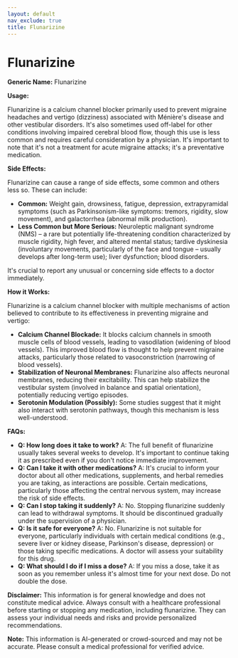 ```yaml
---
layout: default
nav_exclude: true
title: Flunarizine
---
```


# Flunarizine

**Generic Name:** Flunarizine

**Usage:**

Flunarizine is a calcium channel blocker primarily used to prevent migraine headaches and vertigo (dizziness) associated with Ménière's disease and other vestibular disorders.  It's also sometimes used off-label for other conditions involving impaired cerebral blood flow, though this use is less common and requires careful consideration by a physician.  It's important to note that it's not a treatment for acute migraine attacks; it's a preventative medication.

**Side Effects:**

Flunarizine can cause a range of side effects, some common and others less so.  These can include:

* **Common:**  Weight gain, drowsiness, fatigue, depression, extrapyramidal symptoms (such as Parkinsonism-like symptoms: tremors, rigidity, slow movement), and galactorrhea (abnormal milk production).
* **Less Common but More Serious:**  Neuroleptic malignant syndrome (NMS) – a rare but potentially life-threatening condition characterized by muscle rigidity, high fever, and altered mental status;  tardive dyskinesia (involuntary movements, particularly of the face and tongue – usually develops after long-term use); liver dysfunction; blood disorders.

It's crucial to report any unusual or concerning side effects to a doctor immediately.


**How it Works:**

Flunarizine is a calcium channel blocker with multiple mechanisms of action believed to contribute to its effectiveness in preventing migraine and vertigo:

* **Calcium Channel Blockade:** It blocks calcium channels in smooth muscle cells of blood vessels, leading to vasodilation (widening of blood vessels). This improved blood flow is thought to help prevent migraine attacks, particularly those related to vasoconstriction (narrowing of blood vessels).
* **Stabilization of Neuronal Membranes:** Flunarizine also affects neuronal membranes, reducing their excitability. This can help stabilize the vestibular system (involved in balance and spatial orientation), potentially reducing vertigo episodes.
* **Serotonin Modulation (Possibly):** Some studies suggest that it might also interact with serotonin pathways, though this mechanism is less well-understood.

**FAQs:**

* **Q: How long does it take to work?** A:  The full benefit of flunarizine usually takes several weeks to develop.  It's important to continue taking it as prescribed even if you don't notice immediate improvement.
* **Q: Can I take it with other medications?** A:  It's crucial to inform your doctor about all other medications, supplements, and herbal remedies you are taking, as interactions are possible. Certain medications, particularly those affecting the central nervous system, may increase the risk of side effects.
* **Q: Can I stop taking it suddenly?** A: No.  Stopping flunarizine suddenly can lead to withdrawal symptoms.  It should be discontinued gradually under the supervision of a physician.
* **Q: Is it safe for everyone?** A: No. Flunarizine is not suitable for everyone, particularly individuals with certain medical conditions (e.g., severe liver or kidney disease, Parkinson's disease, depression) or those taking specific medications.  A doctor will assess your suitability for this drug.
* **Q:  What should I do if I miss a dose?** A:  If you miss a dose, take it as soon as you remember unless it's almost time for your next dose.  Do not double the dose.


**Disclaimer:** This information is for general knowledge and does not constitute medical advice.  Always consult with a healthcare professional before starting or stopping any medication, including flunarizine.  They can assess your individual needs and risks and provide personalized recommendations.


**Note:** This information is AI-generated or crowd-sourced and may not be accurate. Please consult a medical professional for verified advice.
